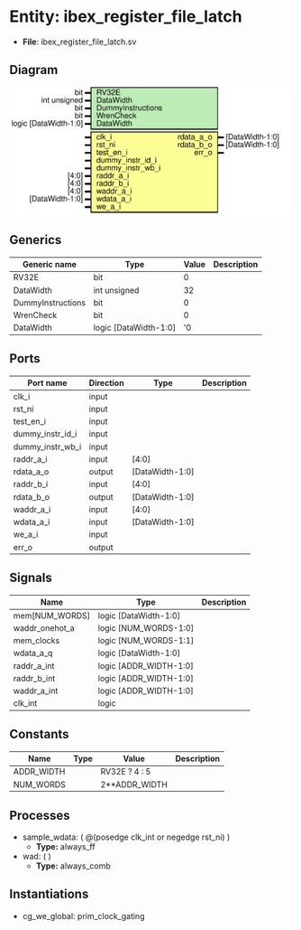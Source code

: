 # Entity: ibex_register_file_latch

- **File**: ibex_register_file_latch.sv

## Diagram

![Diagram](../svg/ibex_register_file_latch.svg "Diagram")

## Generics

| Generic name      | Type                  | Value | Description |
| ----------------- | --------------------- | ----- | ----------- |
| RV32E             | bit                   | 0     |             |
| DataWidth         | int unsigned          | 32    |             |
| DummyInstructions | bit                   | 0     |             |
| WrenCheck         | bit                   | 0     |             |
| DataWidth         | logic [DataWidth-1:0] | '0    |             |

## Ports

| Port name        | Direction | Type            | Description |
| ---------------- | --------- | --------------- | ----------- |
| clk_i            | input     |                 |             |
| rst_ni           | input     |                 |             |
| test_en_i        | input     |                 |             |
| dummy_instr_id_i | input     |                 |             |
| dummy_instr_wb_i | input     |                 |             |
| raddr_a_i        | input     | [4:0]           |             |
| rdata_a_o        | output    | [DataWidth-1:0] |             |
| raddr_b_i        | input     | [4:0]           |             |
| rdata_b_o        | output    | [DataWidth-1:0] |             |
| waddr_a_i        | input     | [4:0]           |             |
| wdata_a_i        | input     | [DataWidth-1:0] |             |
| we_a_i           | input     |                 |             |
| err_o            | output    |                 |             |

## Signals

| Name           | Type                   | Description |
| -------------- | ---------------------- | ----------- |
| mem[NUM_WORDS] | logic [DataWidth-1:0]  |             |
| waddr_onehot_a | logic [NUM_WORDS-1:0]  |             |
| mem_clocks     | logic [NUM_WORDS-1:1]  |             |
| wdata_a_q      | logic [DataWidth-1:0]  |             |
| raddr_a_int    | logic [ADDR_WIDTH-1:0] |             |
| raddr_b_int    | logic [ADDR_WIDTH-1:0] |             |
| waddr_a_int    | logic [ADDR_WIDTH-1:0] |             |
| clk_int        | logic                  |             |

## Constants

| Name       | Type | Value           | Description |
| ---------- | ---- | --------------- | ----------- |
| ADDR_WIDTH |      | RV32E ? 4 : 5   |             |
| NUM_WORDS  |      | 2\*\*ADDR_WIDTH |             |

## Processes

- sample_wdata: ( @(posedge clk_int or negedge rst_ni) )
  - **Type:** always_ff
- wad: ( )
  - **Type:** always_comb

## Instantiations

- cg_we_global: prim_clock_gating
